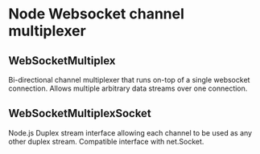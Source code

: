# Node Websocket channel multiplexer 

## WebSocketMultiplex
Bi-directional channel multiplexer that runs on-top of a single
websocket connection. Allows multiple arbitrary data streams
over one connection.

## WebSocketMultiplexSocket
Node.js Duplex stream interface allowing each channel to be used
as any other duplex stream. Compatible interface with net.Socket.